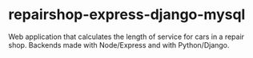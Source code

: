 # repairshop-express-django-mysql
Web application that calculates the length of service for cars in a repair shop. Backends made with Node/Express and with Python/Django.
